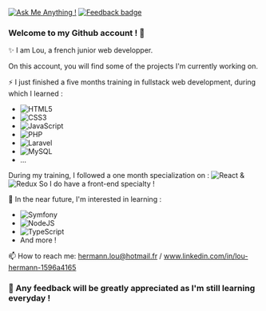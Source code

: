 [![Ask Me Anything !](https://img.shields.io/badge/Ask%20me-anything-1abc9c.svg)](https://GitHub.com/Naereen/ama)
[![Feedback badge](https://img.shields.io/badge/Feedback-appreciated-<#7f00ff>.svg)](https://shields.io/)



### Welcome to my Github account ! 👋


✨ I am Lou, a french junior web developper. 


On this account, you will find some of the projects I'm currently working on. 




⚡ I just finished a five months training in fullstack web development, during which I learned : 

- ![HTML5](https://img.shields.io/badge/html5-%23E34F26.svg?style=for-the-badge&logo=html5&logoColor=white)
- ![CSS3](https://img.shields.io/badge/css3-%231572B6.svg?style=for-the-badge&logo=css3&logoColor=white)
- ![JavaScript](https://img.shields.io/badge/javascript-%23323330.svg?style=for-the-badge&logo=javascript&logoColor=%23F7DF1E)
- ![PHP](https://img.shields.io/badge/php-%23777BB4.svg?style=for-the-badge&logo=php&logoColor=white) 
- ![Laravel](https://img.shields.io/badge/laravel-%23FF2D20.svg?style=for-the-badge&logo=laravel&logoColor=white)
-  ![MySQL](https://img.shields.io/badge/mysql-%2300f.svg?style=for-the-badge&logo=mysql&logoColor=white)
-  ... 



During my training, I followed a one month specialization on : 
![React](https://img.shields.io/badge/react-%2320232a.svg?style=for-the-badge&logo=react&logoColor=%2361DAFB) & ![Redux](https://img.shields.io/badge/redux-%23593d88.svg?style=for-the-badge&logo=redux&logoColor=white) 
So I do have a front-end specialty ! 




🌱 In the near future, I'm interested in learning : 
- ![Symfony](https://img.shields.io/badge/symfony-%2320232a.svg?style=for-the-badge&logo=symfony&logoColor=white)
- ![NodeJS](https://img.shields.io/badge/node.js-6DA55F?style=for-the-badge&logo=node.js&logoColor=white) 
- ![TypeScript](https://img.shields.io/badge/typescript-%23007ACC.svg?style=for-the-badge&logo=typescript&logoColor=white)
- And more ! 



📫 How to reach me: hermann.lou@hotmail.fr / www.linkedin.com/in/lou-hermann-1596a4165




### 💬 Any feedback will be greatly appreciated as I'm still learning everyday ! 






